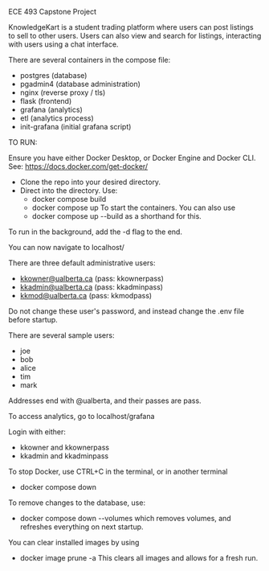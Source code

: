 ECE 493 Capstone Project

KnowledgeKart is a student trading platform where users can post listings to sell to other users. Users can also view and search for listings, interacting with users using a chat interface.

There are several containers in the compose file:
  - postgres (database)
  - pgadmin4 (database administration)
  - nginx (reverse proxy / tls)
  - flask (frontend)
  - grafana (analytics)
  - etl (analytics process)
  - init-grafana (initial grafana script)

TO RUN:

Ensure you have either Docker Desktop, or Docker Engine and Docker CLI.
See: https://docs.docker.com/get-docker/

- Clone the repo into your desired directory. 
- Direct into the directory. Use:
    - docker compose build
    - docker compose up
  To start the containers.
You can also use
  - docker compose up --build
as a shorthand for this.

To run in the background, add the -d flag to the end.

You can now navigate to localhost/

There are three default administrative users:
- kkowner@ualberta.ca (pass: kkownerpass)
- kkadmin@ualberta.ca (pass: kkadminpass)
- kkmod@ualberta.ca  (pass: kkmodpass)

Do not change these user's password, and instead change the .env file before startup.

There are several sample users:
- joe 
- bob
- alice
- tim
- mark

Addresses end with @ualberta, and their passes are <name>pass.

To access analytics, go to localhost/grafana

Login with either:
- kkowner and kkownerpass
- kkadmin and kkadminpass

To stop Docker, use CTRL+C in the terminal, or in another terminal
- docker compose down

To remove changes to the database, use:
- docker compose down --volumes
which removes volumes, and refreshes everything on next startup.

You can clear installed images by using
  - docker image prune -a
This clears all images and allows for a fresh run.